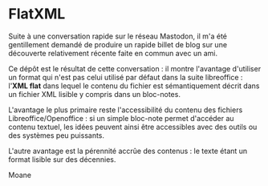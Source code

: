 # FlatXML

Suite à une conversation rapide sur le réseau Mastodon, il m'a été gentillement demandé de produire un rapide billet de blog sur une découverte relativement récente faite en commun avec un ami.

Ce dépôt est le résultat de cette conversation : il montre l'avantage d'utiliser un format qui n'est pas celui utilisé par défaut dans la suite libreoffice : l'**XML flat** dans lequel le contenu du fichier est sémantiquement décrit dans un fichier XML lisible y compris dans un bloc-notes.

L'avantage le plus primaire reste l'accessibilité du contenu des fichiers Libreoffice/Openoffice : si un simple bloc-note permet d'accéder au contenu textuel, les idées peuvent ainsi être accessibles avec des outils ou des systèmes peu puissants.

L'autre avantage est la pérennité accrûe des contenus : le texte étant un format lisible sur des décennies.

Moane